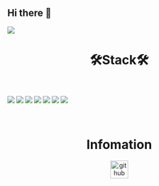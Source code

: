 ## Hi there 👋

<!--
**imkyoung/imkyoung** is a ✨ _special_ ✨ repository because its `README.md` (this file) appears on your GitHub profile.

Here are some ideas to get you started:

- 🔭 I’m currently working on ...
- 🌱 I’m currently learning ...
- 👯 I’m looking to collaborate on ...
- 🤔 I’m looking for help with ...
- 💬 Ask me about ...
- 📫 How to reach me: ...
- 😄 Pronouns: ...
- ⚡ Fun fact: ...
-->

<img src="./gifs/imkyoung_hello.gif">


<div align=center><h1>🛠Stack🛠</h1></div>

<div align=center">
<br />
<br />
  <img src="https://img.shields.io/badge/Python-3776AB?style=flat-square&logo=Python&logoColor=white">
  <img src="https://img.shields.io/badge/SpringBoot-6DB33F?style=flat-square&logo=SpringBoot&logoColor=white">
  <img src="https://img.shields.io/badge/javaScript-F7DF1E?style=flat-square&logo=javaScript&logoColor=white">
<img src="https://img.shields.io/badge/java-%23ED8B00.svg?style=flat-square&logo=openjdk&logoColor=white">
  <img src="https://img.shields.io/badge/javascript-%23323330.svg?style=flat-square&logo=javascript&logoColor=%23F7DF1E">
  <img src= "https://img.shields.io/badge/kotlin-%237F52FF.svg?style=flat-square&logo=kotlin&logoColor=white">
  <img src="https://img.shields.io/badge/c%23-%23239120.svg?style=flat-square&logo=csharp&logoColor=white">
</div>

<br />
<br />

<div align=center><h1>Infomation</h1></div>
<div align = center>
  <img src='https://cdn.jsdelivr.net/npm/simple-icons@3.0.1/icons/github.svg' alt='github' height='40'>
</div>
